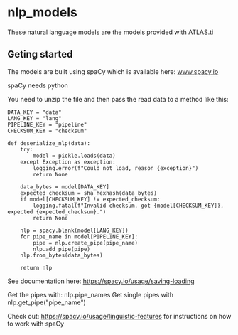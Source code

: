 # nlp_models

These natural language models are the models provided with ATLAS.ti

## Geting started
The models are built using spaCy which is available here: www.spacy.io

spaCy needs python

You need to unzip the file and then pass the read data to a method like this:
```
DATA_KEY = "data"
LANG_KEY = "lang"
PIPELINE_KEY = "pipeline"
CHECKSUM_KEY = "checksum"

def deserialize_nlp(data):
    try:
        model = pickle.loads(data)
    except Exception as exception:
        logging.error(f"Could not load, reason {exception}")
        return None

    data_bytes = model[DATA_KEY]
    expected_checksum = sha_hexhash(data_bytes)
    if model[CHECKSUM_KEY] != expected_checksum:
        logging.fatal(f"Invalid checksum, got {model[CHECKSUM_KEY]}, expected {expected_checksum}.")
        return None

    nlp = spacy.blank(model[LANG_KEY])
    for pipe_name in model[PIPELINE_KEY]:
        pipe = nlp.create_pipe(pipe_name)
        nlp.add_pipe(pipe)
    nlp.from_bytes(data_bytes)

    return nlp
```
See documentation here: https://spacy.io/usage/saving-loading


Get the pipes with: nlp.pipe_names
Get single pipes with nlp.get_pipe("pipe_name")

Check out: https://spacy.io/usage/linguistic-features for instructions on how to work with spaCy
